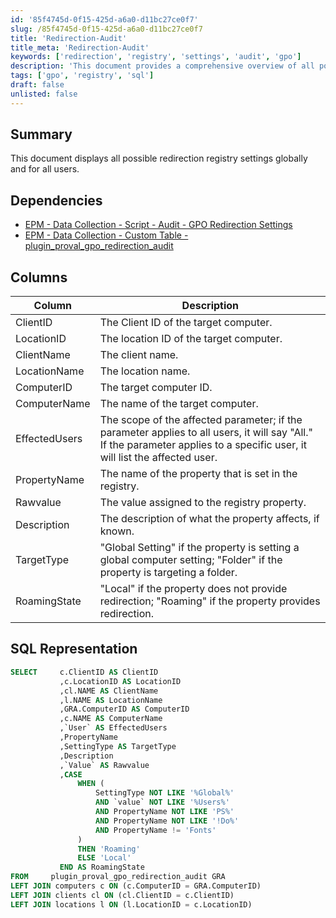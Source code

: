 ```yaml
---
id: '85f4745d-0f15-425d-a6a0-d11bc27ce0f7'
slug: /85f4745d-0f15-425d-a6a0-d11bc27ce0f7
title: 'Redirection-Audit'
title_meta: 'Redirection-Audit'
keywords: ['redirection', 'registry', 'settings', 'audit', 'gpo']
description: 'This document provides a comprehensive overview of all possible redirection registry settings, detailing their global application and specific user impacts. It includes dependencies, a column breakdown, and SQL representation for data collection and analysis.'
tags: ['gpo', 'registry', 'sql']
draft: false
unlisted: false
---
```


## Summary

This document displays all possible redirection registry settings globally and for all users.

## Dependencies

- [EPM - Data Collection - Script - Audit - GPO Redirection Settings](/docs/aa50a67f-a0b6-4b97-8e89-18b0155265cc)
- [EPM - Data Collection - Custom Table - plugin_proval_gpo_redirection_audit](/docs/025887c2-41a2-4e85-b706-dc0841a104d9)

## Columns

| Column         | Description                                                                                                                                                 |
|----------------|-------------------------------------------------------------------------------------------------------------------------------------------------------------|
| ClientID       | The Client ID of the target computer.                                                                                                                    |
| LocationID     | The location ID of the target computer.                                                                                                                  |
| ClientName     | The client name.                                                                                                                                         |
| LocationName   | The location name.                                                                                                                                       |
| ComputerID     | The target computer ID.                                                                                                                                  |
| ComputerName   | The name of the target computer.                                                                                                                          |
| EffectedUsers  | The scope of the affected parameter; if the parameter applies to all users, it will say "All." If the parameter applies to a specific user, it will list the affected user. |
| PropertyName   | The name of the property that is set in the registry.                                                                                                     |
| Rawvalue       | The value assigned to the registry property.                                                                                                              |
| Description    | The description of what the property affects, if known.                                                                                                   |
| TargetType     | "Global Setting" if the property is setting a global computer setting; "Folder" if the property is targeting a folder.                                    |
| RoamingState   | "Local" if the property does not provide redirection; "Roaming" if the property provides redirection.                                                     |

## SQL Representation

```sql
SELECT     c.ClientID AS ClientID
           ,c.LocationID AS LocationID
           ,cl.NAME AS ClientName
           ,l.NAME AS LocationName
           ,GRA.ComputerID AS ComputerID
           ,c.NAME AS ComputerName
           ,`User` AS EffectedUsers
           ,PropertyName
           ,SettingType AS TargetType
           ,Description
           ,`Value` AS Rawvalue
           ,CASE 
               WHEN (
                   SettingType NOT LIKE '%Global%'
                   AND `value` NOT LIKE '%Users%'
                   AND PropertyName NOT LIKE 'PS%'
                   AND PropertyName NOT LIKE '!Do%'
                   AND PropertyName != 'Fonts'
               )
               THEN 'Roaming'
               ELSE 'Local'
           END AS RoamingState 
FROM     plugin_proval_gpo_redirection_audit GRA
LEFT JOIN computers c ON (c.ComputerID = GRA.ComputerID)  
LEFT JOIN clients cl ON (cl.ClientID = c.ClientID)  
LEFT JOIN locations l ON (l.LocationID = c.LocationID)
```
